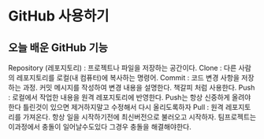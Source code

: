 # GitHub 사용하기
## 오늘 배운 GitHub 기능
Repository (레포지토리) : 프로젝트나 파일을 저장하는 공간이다.
Clone : 다른 사람의 레포지토리를 로컬(내 컴퓨터)에 복사하는 명령어.
Commit : 코드 변경 사항을 저장하는 과정. 커밋 메시지를 작성하여 변경 내용을 설명한다. 책갈피 처럼 사용한다.
Push : 로컬에서 작업한 내용을 원격 레포지토리에 반영한다.
       Push는 항상 신중하게 올려야한다 틀린것이 있으면 제거하지말고 수정해서 다시 올리도록하자
Pull : 원격 레포지토리를 가져온다. 항상 일을 시작하기전에 최신버전으로
       불러오고 시작하자. 팀프로젝트는 이과정에서 충돌이 일어날수도있다 그경우 충돌을 해결해야한다.
 